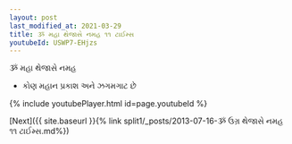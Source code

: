 ```yaml
---
layout: post
last_modified_at: 2021-03-29
title: ૐ મહા થેજાસે નમહ ૧૧ ટાઈમ્સ
youtubeId: USWP7-EHjzs
---
```

 
 
 ૐ મહા થેજાસે નમહ  
 
 -  કોણ મહાન પ્રકાશ અને ઝગમગાટ છે 
 
  
 
  
 
 
 
 
 
 


{% include youtubePlayer.html id=page.youtubeId %}
 
[Next]({{ site.baseurl }}{% link  split1/_posts/2013-07-16-ૐ ઉગ્ર થેજાસે નમહ ૧૧ ટાઈમ્સ.md%})
 
